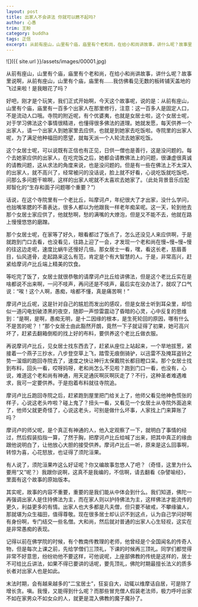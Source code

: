 ```yaml
---
layout: post
title: 出家人不会讲法 你就可以瞧不起吗?
author: 心愚
trim: 王盼
category: buddha
tags: 正信
excerpt: 从前有座山，山里有个庙，庙里有个老和尚，在给小和尚讲故事，讲什么呢？故事里说啊，从前有座山，山里有个庙，庙里有……我仿佛看见无数的板砖铺天盖地的飞过来啦！是我眼花了吗？
---
```


![]({{ site.url }}/assets/images/00001.jpg)

从前有座山，山里有个庙，庙里有个老和尚，在给小和尚讲故事，讲什么呢？故事里说啊，从前有座山，山里有个庙，庙里有……我仿佛看见无数的板砖铺天盖地的飞过来啦！是我眼花了吗？

好吧，刚才是个玩笑，我们正式开始啊，今天这个故事呢，说的是：从前有座山，山里有个庙，庙里有一百多个出家人在那里修行，注意：这一百多人是固定人口，不是流动人口哦。寺院的附近呢，有个优婆夷，也就是女居士啦，这个女居士呢，对于学习佛法这个事情很精进，也懂得很多佛法的道理。她就发愿，每天供养一个出家人，请一个出家人到她家里去应供，也就是到她家去吃饭啦。寺院里的出家人呢，为了满足他种福田的愿望，就每天派一个人轮流去她家吃饭。

这个女居士呢，可以说既有正信也有正见，日供一僧也是善行，这是没问题的。每个去她家应供的出家人，在吃完饭之后，她都会请教佛法上的问题，很谦虚很真诚的请教问题，这从求法的角度来说，也是没问题的。但是有一些在佛法上不太深入的出家人，就不高兴了，经常被问的没话说，脸上就不好看，心说吃饭就吃饭吧，问那么多问题干嘛啊，这样的出家人呢就不太喜欢去她家了。（此处背景音乐应配郑智化的“生存和面子问题哪个重要？”）

话说，在这个寺院里有一个老比丘，叫摩诃卢，年纪很大了才出家，没什么学问，也拙嘴笨腮的不善表达，很多人都以为他跟我一样老年痴呆呢。这一天，轮到他去那个女居士家应供了，他就愁啊，愁的满嘴的大燎泡，但是又不能不去，他就在路上慢慢悠悠的磨蹭。

那个女居士呢，在家等了好久，眼看都过了饭点了，怎么还没见人来应供啊，于是就跑到门口去看，也没看见，往路上迎了一会，才发现一个老和尚在慢~慢~慢~慢的往这边走呢，速度比蜗牛还慢好几倍。那女居士一看，嘿，看这长老，慈眉善目，仙风道骨，走起路来这么有范，肯定是个有大智慧的人。于是，非常高兴，赶紧给摩诃卢比丘端上精美的饮食。

等吃完了饭了，女居士就很恭敬的请摩诃卢比丘给讲佛法，但是这个老比丘实在是啥都说不出来啊，一问不吱声，再问还是不吱声，最后实在没办法了，就叹了口气说：“唉！这个人啊，愚痴，啥都不懂，真是痛苦啊！”

摩诃卢比丘呢，这是针对自己的尴尬而发出的感叹，但是女居士听到耳朵里，却恰似一道闪电划破漆黑的夜空，随即一声惊雷震动了昏暗的心灵，心中反复的思维到：“是啊，是啊，愚痴无明，是十二因缘的根本，是生死轮回的原因，哪有什么不是苦的呢？！”那个女居士由此豁然开朗，竟然一下子就证得了初果，她可高兴坏了，赶紧去翻箱倒柜的找上好的布料，要供养这个老比丘做衣服。

再说摩诃卢比丘，见女居士找东西去了，赶紧从座位上站起来，一个旱地拔葱，紧接着一个燕子三抄水，八步登空草上飞，踏雪无痕倒骑驴，以迅雷不及掩耳盗铃之势一溜烟的跑回寺院去了，速度之快让神行太保戴院长都目瞪口呆。那个女居士找到布料，回头一看，哎呀妈呀，老和尚怎么不见啦？跑到门口一看，也没有，心说，难道这个老和尚有神通，用天足通灰啊灰啊灰走了？不行，这种圣者难遇难求，我可一定要供养。于是抱着布料就往寺院追。

摩诃卢比丘跑回寺院之后，赶紧跑到屋里把门给关上了，他师父看见他神色慌张的样子，心说这老头咋啦？碰上鬼了？扭头一看，又看见一个女居士从寺院外面追来了，他师父就更奇怪了，心说这老头，可别是做什么坏事，人家找上门来算账了吗？

摩诃卢的师父呢，是个真正有神通的人，他入定观察了一下，就明白了事情的经过，然后假装掐指一算，了然于胸，把摩诃卢比丘给喊了出来，把其中真正的缘由跟他说明白了，让他放心大胆的接受供养。摩诃卢比丘一听，原来是这么回事啊，转惊为喜，心花怒放，也证得了须陀洹果。

有人说了，须陀洹果咋这么好证呢？你又编故事忽悠人了吧？（奇怪，这里为什么要用“又”呢？）我跟你说啊，这真不是我编的，不信啊，请去翻看《杂譬喻经》，里面有这个故事的原始版本。

其实呢，故事的内容不重要，重要的是我们能从中体会到什么。我们知道，佛陀一再强调出家人是住持佛法为主，而在家人则以护持佛法为主，这样佛法才能流传的更久，利益更多的有情。出家人也大多都是凡夫僧，但只要不破戒，不攀缘骗人，那就堪为众生福田，值得尊敬。现在很多居士却认识不到这点，认为自己学问好啊有身份啊，专门结交一些名僧。大和尚，然后就对普通的出家人心生轻视，这实在是非常愚痴的表现。

记得以前在佛学院的时候，有个教南传教理的老师，他曾经是个全国闻名的传奇人物，但是每次上课之前，先给学僧们三顶礼，下课的时候再三顶礼。同学们都觉得非常不好意思，纷纷劝他不要这样，可他说呢，上座部佛教的传统是这样的，居士不可给比丘讲法，如果不得已要讲的话呢，要先顶礼，佛陀时期最擅长法义的质多长者对出家人也是如此。

末法时期，会有越来越多的“二宝居士”，狂妄自大，动辄以维摩诘自居，可是除了增长贪。嗔。我慢，又能得到什么呢？而那些冒充僧人假装老法师，极力呼吁出家不如在家男众不如女众的人，就更是混入佛教的魔子魔孙了。
